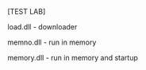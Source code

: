 [TEST LAB]

load.dll - downloader

memno.dll - run in memory

memory.dll - run in memory and startup
